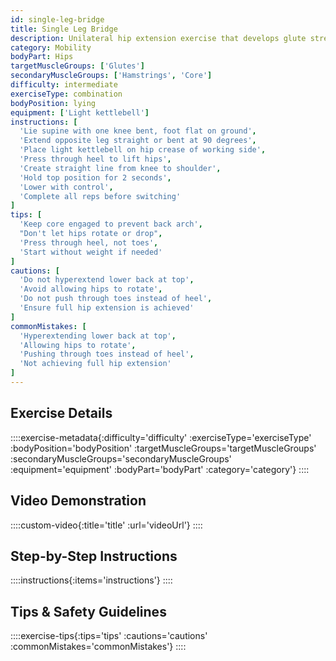 ```yaml
---
id: single-leg-bridge
title: Single Leg Bridge
description: Unilateral hip extension exercise that develops glute strength, hip mobility, and core stability while addressing muscle imbalances between sides.
category: Mobility
bodyPart: Hips
targetMuscleGroups: ['Glutes']
secondaryMuscleGroups: ['Hamstrings', 'Core']
difficulty: intermediate
exerciseType: combination
bodyPosition: lying
equipment: ['Light kettlebell']
instructions: [
  'Lie supine with one knee bent, foot flat on ground',
  'Extend opposite leg straight or bent at 90 degrees',
  'Place light kettlebell on hip crease of working side',
  'Press through heel to lift hips',
  'Create straight line from knee to shoulder',
  'Hold top position for 2 seconds',
  'Lower with control',
  'Complete all reps before switching'
]
tips: [
  'Keep core engaged to prevent back arch',
  "Don't let hips rotate or drop",
  'Press through heel, not toes',
  'Start without weight if needed'
]
cautions: [
  'Do not hyperextend lower back at top',
  'Avoid allowing hips to rotate',
  'Do not push through toes instead of heel',
  'Ensure full hip extension is achieved'
]
commonMistakes: [
  'Hyperextending lower back at top',
  'Allowing hips to rotate',
  'Pushing through toes instead of heel',
  'Not achieving full hip extension'
]
---
```


## Exercise Details

::::exercise-metadata{:difficulty='difficulty' :exerciseType='exerciseType' :bodyPosition='bodyPosition' :targetMuscleGroups='targetMuscleGroups' :secondaryMuscleGroups='secondaryMuscleGroups' :equipment='equipment' :bodyPart='bodyPart' :category='category'}
::::

## Video Demonstration

::::custom-video{:title='title' :url='videoUrl'}
::::

## Step-by-Step Instructions

::::instructions{:items='instructions'}
::::

## Tips & Safety Guidelines

::::exercise-tips{:tips='tips' :cautions='cautions' :commonMistakes='commonMistakes'}
::::
